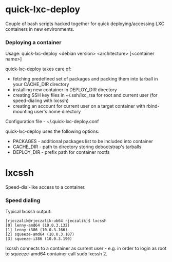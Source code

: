 quick-lxc-deploy
================

Couple of bash scripts hacked together for quick deploying/accessing LXC containers in new environments.

### Deploying a container

Usage: quick-lxc-deploy &lt;debian version&gt; &lt;architecture&gt; [&lt;container name&gt;]

quick-lxc-deploy takes care of:

* fetching predefined set of packages and packing them into tarball in your CACHE_DIR directory
* installing new container in DEPLOY_DIR directory
* creating SSH key files in ~/.ssh/lxc_rsa for root and current user (for speed-dialing with lxcssh)
* creating an account for current user on a target container with rbind-mounting user's home directory

Configuration file - ~/.quick-lxc-deploy.conf

quick-lxc-deploy uses the following options:

* PACKAGES - additional packages list to be included into container
* CACHE_DIR - path to directory storing debootstrap's tarballs
* DEPLOY_DIR - prefix path for container rootfs

lxcssh
======

Speed-dial-like access to a container.

### Speed dialing

Typical lxcssh output:

```
[rjeczalik@rjeczalik-ub64 rjeczalik]$ lxcssh
[0] lenny-amd64 (10.0.3.132)
[1] lenny-i386 (10.0.3.166)
[2] squeeze-amd64 (10.0.3.107)
[3] squeeze-i386 (10.0.3.190)
```

lxcssh connects to a container as current user - e.g. in order to login as root to squeeze-amd64 container call sudo lxcssh 2.
